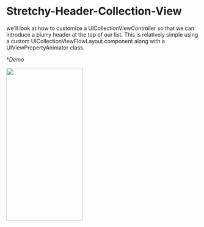 # Stretchy-Header-Collection-View

we'll look at how to customize a UICollectionViewController so that we can introduce a blurry header at the top of our list. This is relatively simple using a custom UICollectionViewFlowLayout component along with a UIViewPropertyAnimator class.

**Demo*

<img src="https://github.com/RamyAmanuelSamwel/Stretchy-Header-Collection-View/blob/master/Stretchy-Header-Collection-View-.gif" width="200" height="400" />
